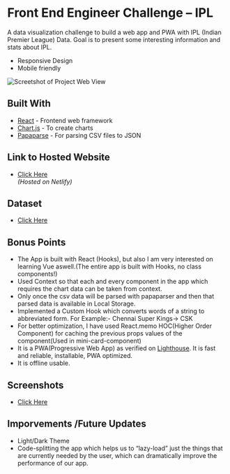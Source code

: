 # Front End Engineer Challenge – IPL

A data visualization challenge to build a web app and PWA with IPL (Indian Premier League) Data. Goal is to present some interesting information and stats about IPL.

- Responsive Design
- Mobile friendly

![Screetshot of Project Web View](https://res.cloudinary.com/dhbiia9jk/image/upload/v1599978137/Screenshot_175_ncqpht.png)

## Built With

- [React](https://reactjs.org/) - Frontend web framework
- [Chart.js](https://www.chartjs.org/) - To create charts
- [Papaparse](https://www.papaparse.com/) - For parsing CSV files to JSON

## Link to Hosted Website

- [Click Here](https://atlan-iplstats.netlify.app/)  
  _(Hosted on Netlify)_

## Dataset

- [Click Here](https://www.kaggle.com/saurav9786/indian-premier-league-match-analysis)

## Bonus Points

- The App is built with React (Hooks), but also I am very interested on learning Vue aswell.(The entire app is built with Hooks, no class components!)
- Used Context so that each and every component in the app which requires the chart data can be taken from context.
- Only once the csv data will be parsed with papaparser and then that parsed data is available in Local Storage.
- Implemented a Custom Hook which converts words of a string to abbreviated form. For Example:- Chennai Super Kings-> CSK
- For better optimization, I have used React.memo HOC(Higher Order Component) for caching the previous props values of the component(Used in mini-card-component)
- It is a PWA(Progressive Web App) as verified on [Lighthouse](https://developers.google.com/web/tools/lighthouse/). It is fast and reliable, installable, PWA optimized.
- It is offline usable.

## Screenshots

- [Click Here](https://imgur.com/a/QVKZOcj)

## Imporvements /Future Updates

- Light/Dark Theme
- Code-splitting the app which helps us to “lazy-load” just the things that are currently needed by the user, which can dramatically improve the performance of our app.
